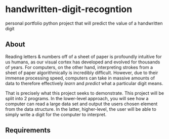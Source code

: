 # handwritten-digit-recogntion
personal portfolio python project that will predict the value of a handwritten digit 

## About
Reading letters & numbers off of a sheet of paper is profoundly intuitive for us humans, as our visual cortex has developed and evolved for thousands of years. For computers, on the other hand, interpreting strokes from a sheet of paper algorithmically is incredibly difficult. However, due to their immense processing speed, computers can take in massive amounts of data to therefore effectively *learn* and *predict* what a particular digit means. 

That is precisely what this project seeks to demonstrate. This project will be split into 2 programs. In the lower-level approach, you will see how a computer can read a large data set and output the users chosen element from the data structure. In the latter, higher-level, the user will be able to simply write a digit for the computer to interpret. 

## Requirements
